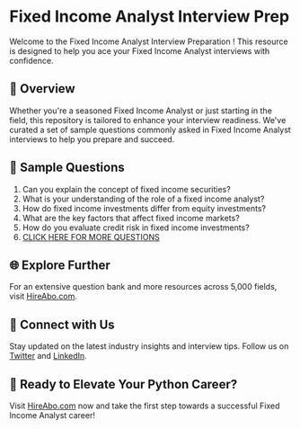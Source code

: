 # Fixed Income Analyst Interview Prep

Welcome to the Fixed Income Analyst Interview Preparation ! This resource is designed to help you ace your Fixed Income Analyst interviews with confidence.

## 🚀 Overview

Whether you're a seasoned Fixed Income Analyst or just starting in the field, this repository is tailored to enhance your interview readiness. We've curated a set of sample questions commonly asked in Fixed Income Analyst interviews to help you prepare and succeed.

## 📝 Sample Questions

1. Can you explain the concept of fixed income securities?
2. What is your understanding of the role of a fixed income analyst?
3. How do fixed income investments differ from equity investments?
4. What are the key factors that affect fixed income markets?
5. How do you evaluate credit risk in fixed income investments?
6. [CLICK HERE FOR MORE QUESTIONS](https://hireabo.com/job/1_2_25/Fixed%20Income%20Analyst)

## 🌐 Explore Further

For an extensive question bank and more resources across 5,000 fields, visit [HireAbo.com](https://www.hireabo.com).

## 📱 Connect with Us

Stay updated on the latest industry insights and interview tips. Follow us on [Twitter](https://twitter.com/hireabo) and [LinkedIn](https://www.linkedin.com/in/hire-abo-3609972a8/).

## 🚀 Ready to Elevate Your Python Career?

Visit [HireAbo.com](https://www.hireabo.com) now and take the first step towards a successful Fixed Income Analyst career!